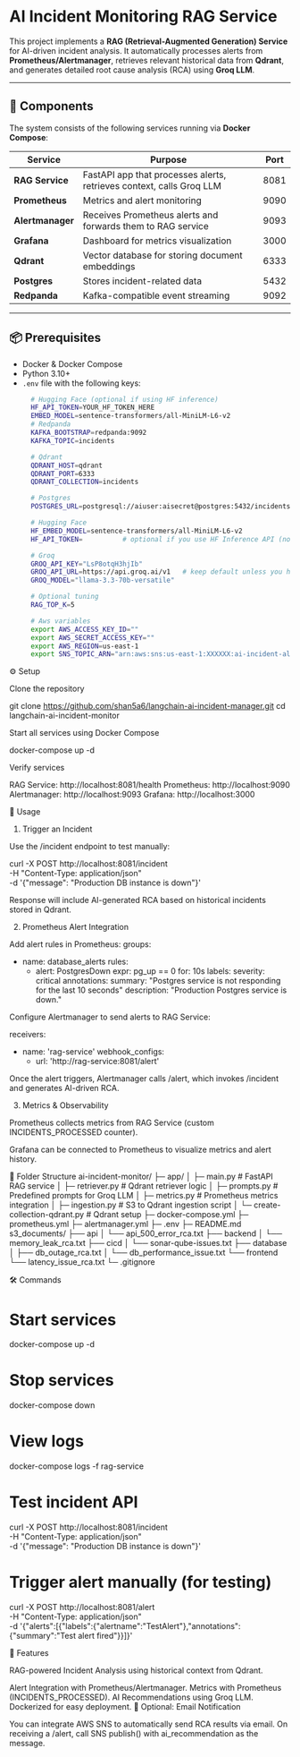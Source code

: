 # AI Incident Monitoring RAG Service

This project implements a **RAG (Retrieval-Augmented Generation) Service** for AI-driven incident analysis. It automatically processes alerts from **Prometheus/Alertmanager**, retrieves relevant historical data from **Qdrant**, and generates detailed root cause analysis (RCA) using **Groq LLM**.  

---

## 🚀 Components

The system consists of the following services running via **Docker Compose**:

| Service        | Purpose                                                                 | Port  |
|----------------|-------------------------------------------------------------------------|-------|
| **RAG Service**| FastAPI app that processes alerts, retrieves context, calls Groq LLM    | 8081  |
| **Prometheus** | Metrics and alert monitoring                                            | 9090  |
| **Alertmanager** | Receives Prometheus alerts and forwards them to RAG service           | 9093  |
| **Grafana**    | Dashboard for metrics visualization                                     | 3000  |
| **Qdrant**     | Vector database for storing document embeddings                        | 6333  |
| **Postgres**   | Stores incident-related data                                            | 5432  |
| **Redpanda**   | Kafka-compatible event streaming                                        | 9092  |

---

## 📦 Prerequisites

- Docker & Docker Compose
- Python 3.10+
- `.env` file with the following keys:
  ```bash
    # Hugging Face (optional if using HF inference)
    HF_API_TOKEN=YOUR_HF_TOKEN_HERE
    EMBED_MODEL=sentence-transformers/all-MiniLM-L6-v2
    # Redpanda
    KAFKA_BOOTSTRAP=redpanda:9092
    KAFKA_TOPIC=incidents

    # Qdrant
    QDRANT_HOST=qdrant
    QDRANT_PORT=6333
    QDRANT_COLLECTION=incidents

    # Postgres
    POSTGRES_URL=postgresql://aiuser:aisecret@postgres:5432/incidents

    # Hugging Face
    HF_EMBED_MODEL=sentence-transformers/all-MiniLM-L6-v2
    HF_API_TOKEN=          # optional if you use HF Inference API (not required for local sentence-transformers)

    # Groq
    GROQ_API_KEY="LsP8otqH3hjIb"
    GROQ_API_URL=https://api.groq.ai/v1   # keep default unless you have another endpoint
    GROQ_MODEL="llama-3.3-70b-versatile"

    # Optional tuning
    RAG_TOP_K=5

    # Aws variables
    export AWS_ACCESS_KEY_ID=""
    export AWS_SECRET_ACCESS_KEY=""
    export AWS_REGION=us-east-1
    export SNS_TOPIC_ARN="arn:aws:sns:us-east-1:XXXXXX:ai-incident-alerts"

⚙️ Setup

Clone the repository

git clone https://github.com/shan5a6/langchain-ai-incident-manager.git
cd langchain-ai-incident-monitor


Start all services using Docker Compose

docker-compose up -d


Verify services

RAG Service: http://localhost:8081/health
Prometheus: http://localhost:9090
Alertmanager: http://localhost:9093
Grafana: http://localhost:3000

📝 Usage
1. Trigger an Incident

Use the /incident endpoint to test manually:

curl -X POST http://localhost:8081/incident \
-H "Content-Type: application/json" \
-d '{"message": "Production DB instance is down"}'

Response will include AI-generated RCA based on historical incidents stored in Qdrant.

2. Prometheus Alert Integration

Add alert rules in Prometheus:
groups:
- name: database_alerts
  rules:
  - alert: PostgresDown
    expr: pg_up == 0
    for: 10s
    labels:
      severity: critical
    annotations:
      summary: "Postgres service is not responding for the last 10 seconds"
      description: "Production Postgres service is down."


Configure Alertmanager to send alerts to RAG Service:

receivers:
  - name: 'rag-service'
    webhook_configs:
      - url: 'http://rag-service:8081/alert'


Once the alert triggers, Alertmanager calls /alert, which invokes /incident and generates AI-driven RCA.

3. Metrics & Observability

Prometheus collects metrics from RAG Service (custom INCIDENTS_PROCESSED counter).

Grafana can be connected to Prometheus to visualize metrics and alert history.

📂 Folder Structure
ai-incident-monitor/
├─ app/
│  ├─ main.py            # FastAPI RAG service
│  ├─ retriever.py       # Qdrant retriever logic
│  ├─ prompts.py         # Predefined prompts for Groq LLM
│  ├─ metrics.py         # Prometheus metrics integration
│  ├─ ingestion.py       # S3 to Qdrant ingestion script
│  └─ create-collection-qdrant.py # Qdrant setup
├─ docker-compose.yml
├─ prometheus.yml
├─ alertmanager.yml
├─ .env
├─ README.md
s3_documents/
├── api
│   └── api_500_error_rca.txt
├── backend
│   └── memory_leak_rca.txt
├── cicd
│   └── sonar-qube-issues.txt
├── database
│   ├── db_outage_rca.txt
│   └── db_performance_issue.txt
└── frontend
    └── latency_issue_rca.txt
└─ .gitignore

🛠️ Commands
# Start services
docker-compose up -d

# Stop services
docker-compose down

# View logs
docker-compose logs -f rag-service

# Test incident API
curl -X POST http://localhost:8081/incident \
-H "Content-Type: application/json" \
-d '{"message": "Production DB instance is down"}'

# Trigger alert manually (for testing)
curl -X POST http://localhost:8081/alert \
-H "Content-Type: application/json" \
-d '{"alerts":[{"labels":{"alertname":"TestAlert"},"annotations":{"summary":"Test alert fired"}}]}'

🔑 Features

RAG-powered Incident Analysis using historical context from Qdrant.

Alert Integration with Prometheus/Alertmanager.
Metrics with Prometheus (INCIDENTS_PROCESSED).
AI Recommendations using Groq LLM.
Dockerized for easy deployment.
📧 Optional: Email Notification

You can integrate AWS SNS to automatically send RCA results via email. On receiving a /alert, call SNS publish() with ai_recommendation as the message.